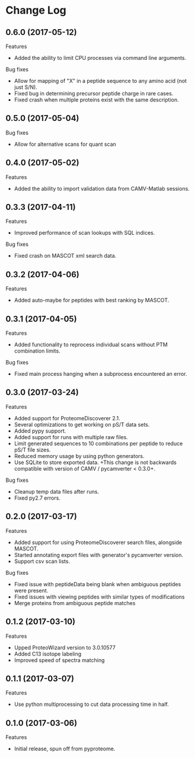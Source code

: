 # Change Log

## 0.6.0 (2017-05-12)

Features

  - Added the ability to limit CPU processes via command line arguments.

Bug fixes

  - Allow for mapping of "X" in a peptide sequence to any amino acid
    (not just S/N).
  - Fixed bug in determining precursor peptide charge in rare cases.
  - Fixed crash when multiple proteins exist with the same description.

## 0.5.0 (2017-05-04)

Bug fixes

  - Allow for alternative scans for quant scan

## 0.4.0 (2017-05-02)

Features

  - Added the ability to import validation data from CAMV-Matlab sessions.

## 0.3.3 (2017-04-11)

Features

  - Improved performance of scan lookups with SQL indices.

Bug fixes

  - Fixed crash on MASCOT xml search data.

## 0.3.2 (2017-04-06)

Features

  - Added auto-maybe for peptides with best ranking by MASCOT.

## 0.3.1 (2017-04-05)

Features

  - Added functionality to reprocess individual scans without PTM combination
    limits.

Bug fixes

  - Fixed main process hanging when a subprocess encountered an error.

## 0.3.0 (2017-03-24)

Features

  - Added support for ProteomeDiscoverer 2.1.
  - Several optimizations to get working on pS/T data sets.
  - Added pypy support.
  - Added support for runs with multiple raw files.
  - Limit generated sequences to 10 combinations per peptide to reduce pS/T
    file sizes.
  - Reduced memory usage by using python generators.
  - Use SQLite to store exported data. +This change is not backwards compatible
    with version of CAMV / pycamverter < 0.3.0+.

Bug fixes

  - Cleanup temp data files after runs.
  - Fixed py2.7 errors.

## 0.2.0 (2017-03-17)

Features

  - Added support for using ProteomeDiscoverer search files, alongside MASCOT.
  - Started annotating export files with generator's pycamverter version.
  - Support csv scan lists.

Bug fixes

  - Fixed issue with peptideData being blank when ambiguous peptides were
    present.
  - Fixed issues with viewing peptides with similar types of modifications
  - Merge proteins from ambiguous peptide matches

## 0.1.2 (2017-03-10)

Features

  - Upped ProteoWizard version to 3.0.10577
  - Added C13 isotope labeling
  - Improved speed of spectra matching

## 0.1.1 (2017-03-07)

Features

  - Use python multiprocessing to cut data processing time in half.

## 0.1.0 (2017-03-06)

Features

  - Initial release, spun off from pyproteome.
